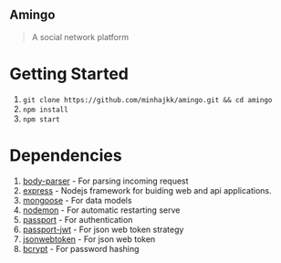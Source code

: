 ## Amingo
> A social network platform

# Getting Started
1. `git clone https://github.com/minhajkk/amingo.git && cd amingo`
2. `npm install`
3. `npm start`

# Dependencies
1. [body-parser](https://www.npmjs.com/package/body-parser) - For parsing incoming request
2. [express](https://expressjs.com/) - Nodejs framework for buiding web and api applications.
3. [mongoose](https://mongoosejs.com/) - For data models
4. [nodemon](https://www.npmjs.com/package/nodemon) - For automatic restarting serve
5. [passport](http://www.passportjs.org) - For authentication
6. [passport-jwt](https://www.npmjs.com/package/passport-jwt) - For json web token strategy
7. [jsonwebtoken](https://www.npmjs.com/package/jsonwebtoken) - For json web token
8. [bcrypt](https://www.npmjs.com/package/bcrypt) - For password hashing